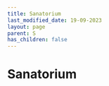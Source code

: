 ```yaml
---
title: Sanatorium
last_modified_date: 19-09-2023
layout: page
parent: S
has_children: false
---
```


Sanatorium
==========

